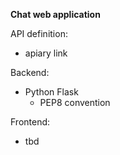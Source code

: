 **Chat web application**

API definition:
- apiary link

Backend:
- Python Flask
  - PEP8 convention

Frontend:
- tbd
